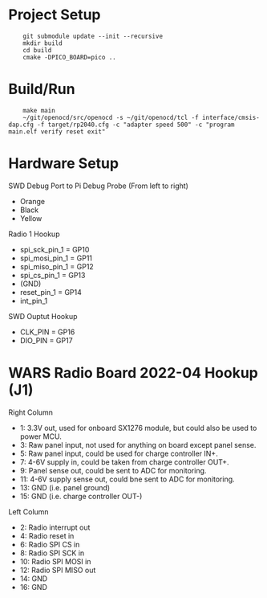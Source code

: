 Project Setup
=============

        git submodule update --init --recursive
        mkdir build
        cd build
        cmake -DPICO_BOARD=pico ..

Build/Run
=========

        make main
        ~/git/openocd/src/openocd -s ~/git/openocd/tcl -f interface/cmsis-dap.cfg -f target/rp2040.cfg -c "adapter speed 500" -c "program main.elf verify reset exit"

Hardware Setup
==============

SWD Debug Port to Pi Debug Probe (From left to right)

* Orange
* Black
* Yellow

Radio 1 Hookup

* spi_sck_pin_1 = GP10
* spi_mosi_pin_1 = GP11
* spi_miso_pin_1 = GP12
* spi_cs_pin_1 = GP13
* (GND)
* reset_pin_1 = GP14
* int_pin_1

SWD Ouptut Hookup

* CLK_PIN = GP16
* DIO_PIN = GP17

WARS Radio Board 2022-04 Hookup (J1)
====================================

Right Column

* 1: 3.3V out, used for onboard SX1276 module, but could also be used to power MCU.
* 3: Raw panel input, not used for anything on board except panel sense.
* 5: Raw panel input, could be used for charge controller IN+.
* 7: 4-6V supply in, could be taken from charge controller OUT+.
* 9: Panel sense out, could be sent to ADC for monitoring.
* 11: 4-6V supply sense out, could bne sent to ADC for monitoring.
* 13: GND (i.e. panel ground)
* 15: GND (i.e. charge controller OUT-)

Left Column

* 2: Radio interrupt out
* 4: Radio reset in
* 6: Radio SPI CS in
* 8: Radio SPI SCK in
* 10: Radio SPI MOSI in
* 12: Radio SPI MISO out
* 14: GND
* 16: GND
